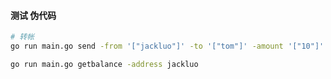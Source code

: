 #### 测试 伪代码


```bash
# 转帐
go run main.go send -from '["jackluo"]' -to '["tom"]' -amount '["10"]'

go run main.go getbalance -address jackluo

```